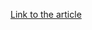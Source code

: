 [Link to the article](https://researchcenter.paloaltonetworks.com/2018/07/unit42-bisonal-malware-used-attacks-russia-south-korea/)
